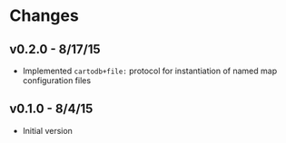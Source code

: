 # Changes

## v0.2.0 - 8/17/15

* Implemented `cartodb+file:` protocol for instantiation of named map
  configuration files

## v0.1.0 - 8/4/15

* Initial version

